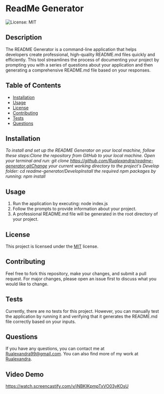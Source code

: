 # ReadMe Generator
  ![License: MIT](https://img.shields.io/badge/License-MIT-yellow.svg)

  ## Description
  The README Generator is a command-line application that helps developers create professional, high-quality README.md files quickly and efficiently. This tool streamlines the process of documenting your project by prompting you with a series of questions about your application and then generating a comprehensive README.md file based on your responses.
  
  ## Table of Contents
  - [Installation](#installation)
  - [Usage](#usage)
  - [License](#license)
  - [Contributing](#contributing)
  - [Tests](#tests)
  - [Questions](#questions)
  
  ## Installation
  *To install and set up the README Generator on your local machine, follow these steps:Clone the repository from GitHub to your local machine. Open your terminal and run: git clone https://github.com/Rualexandra/readme-generator.gitChange your current working directory to the project's Develop folder: cd readme-generator/DevelopInstall the required npm packages by running: npm install*
  
  ## Usage
  1. Run the application by executing: node index.js
  2. Follow the prompts to provide information about your project.
  3. A professional README.md file will be generated in the root directory of your project.

  ## License

This project is licensed under the [MIT](https://opensource.org/licenses/MIT) license.

  ## Contributing
  Feel free to fork this repository, make your changes, and submit a pull request. For major changes, please open an issue first to discuss what you would like to change.

  ## Tests
  Currently, there are no tests for this project. However, you can manually test the application by running it and verifying that it generates the README.md file correctly based on your inputs.

  ## Questions
  If you have any questions, you can contact me at Rualexandra99@gmail.com. You can also find more of my work at [Rualexandra](https://github.com/Rualexandra).

  ## Video Demo
  https://watch.screencastify.com/v/jNBKIKpmpTxVO03yKOsU
  



  
